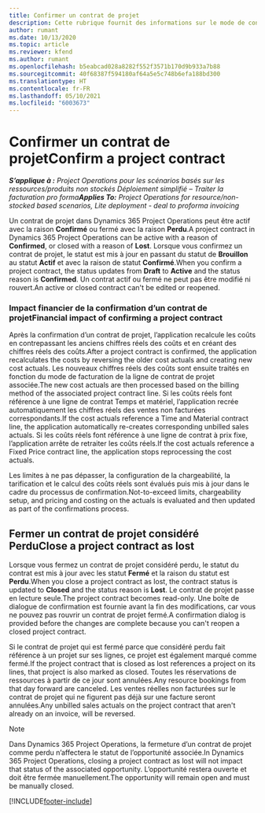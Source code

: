 ```yaml
---
title: Confirmer un contrat de projet
description: Cette rubrique fournit des informations sur le mode de confirmation d’un contrat dans Project Operations.
author: rumant
ms.date: 10/13/2020
ms.topic: article
ms.reviewer: kfend
ms.author: rumant
ms.openlocfilehash: b5eabcad028a8282f552f3571b170d9b933a7b88
ms.sourcegitcommit: 40f68387f594180af64a5e5c748b6efa188bd300
ms.translationtype: HT
ms.contentlocale: fr-FR
ms.lasthandoff: 05/10/2021
ms.locfileid: "6003673"
---
```

# <a name="confirm-a-project-contract"></a><span data-ttu-id="80e03-103">Confirmer un contrat de projet</span><span class="sxs-lookup"><span data-stu-id="80e03-103">Confirm a project contract</span></span>

<span data-ttu-id="80e03-104">_**S’applique à :** Project Operations pour les scénarios basés sur les ressources/produits non stockés Déploiement simplifié – Traiter la facturation pro forma_</span><span class="sxs-lookup"><span data-stu-id="80e03-104">_**Applies To:** Project Operations for resource/non-stocked based scenarios, Lite deployment - deal to proforma invoicing_</span></span>

<span data-ttu-id="80e03-105">Un contrat de projet dans Dynamics 365 Project Operations peut être actif avec la raison **Confirmé** ou fermé avec la raison **Perdu**.</span><span class="sxs-lookup"><span data-stu-id="80e03-105">A project contract in Dynamics 365 Project Operations can be active with a reason of **Confirmed**, or closed with a reason of **Lost**.</span></span> <span data-ttu-id="80e03-106">Lorsque vous confirmez un contrat de projet, le statut est mis à jour en passant du statut de **Brouillon** au statut **Actif** et avec la raison de statut **Confirmé**.</span><span class="sxs-lookup"><span data-stu-id="80e03-106">When you confirm a project contract, the status updates from **Draft** to **Active** and the status reason is **Confirmed**.</span></span> <span data-ttu-id="80e03-107">Un contrat actif ou fermé ne peut pas être modifié ni rouvert.</span><span class="sxs-lookup"><span data-stu-id="80e03-107">An active or closed contract can't be edited or reopened.</span></span> 

### <a name="financial-impact-of-confirming-a-project-contract"></a><span data-ttu-id="80e03-108">Impact financier de la confirmation d’un contrat de projet</span><span class="sxs-lookup"><span data-stu-id="80e03-108">Financial impact of confirming a project contract</span></span>

<span data-ttu-id="80e03-109">Après la confirmation d’un contrat de projet, l’application recalcule les coûts en contrepassant les anciens chiffres réels des coûts et en créant des chiffres réels des coûts.</span><span class="sxs-lookup"><span data-stu-id="80e03-109">After a project contract is confirmed, the application recalculates the costs by reversing the older cost actuals and creating new cost actuals.</span></span> <span data-ttu-id="80e03-110">Les nouveaux chiffres réels des coûts sont ensuite traités en fonction du mode de facturation de la ligne de contrat de projet associée.</span><span class="sxs-lookup"><span data-stu-id="80e03-110">The new cost actuals are then processed based on the billing method of the associated project contract line.</span></span> <span data-ttu-id="80e03-111">Si les coûts réels font référence à une ligne de contrat Temps et matériel, l’application recrée automatiquement les chiffres réels des ventes non facturées correspondants.</span><span class="sxs-lookup"><span data-stu-id="80e03-111">If the cost actuals reference a Time and Material contract line, the application automatically re-creates corresponding unbilled sales actuals.</span></span> <span data-ttu-id="80e03-112">Si les coûts réels font référence à une ligne de contrat à prix fixe, l’application arrête de retraiter les coûts réels.</span><span class="sxs-lookup"><span data-stu-id="80e03-112">If the cost actuals reference a Fixed Price contract line, the application stops reprocessing the cost actuals.</span></span>

<span data-ttu-id="80e03-113">Les limites à ne pas dépasser, la configuration de la chargeabilité, la tarification et le calcul des coûts réels sont évalués puis mis à jour dans le cadre du processus de confirmation.</span><span class="sxs-lookup"><span data-stu-id="80e03-113">Not-to-exceed limits, chargeability setup, and pricing and costing on the actuals is evaluated and then updated as part of the confirmations process.</span></span>

## <a name="close-a-project-contract-as-lost"></a><span data-ttu-id="80e03-114">Fermer un contrat de projet considéré Perdu</span><span class="sxs-lookup"><span data-stu-id="80e03-114">Close a project contract as lost</span></span>

<span data-ttu-id="80e03-115">Lorsque vous fermez un contrat de projet considéré perdu, le statut du contrat est mis à jour avec les statut **Fermé** et la raison du statut est **Perdu**.</span><span class="sxs-lookup"><span data-stu-id="80e03-115">When you close a project contract as lost, the contract status is updated to **Closed** and the status reason is **Lost**.</span></span> <span data-ttu-id="80e03-116">Le contrat de projet passe en lecture seule.</span><span class="sxs-lookup"><span data-stu-id="80e03-116">The project contract becomes read-only.</span></span> <span data-ttu-id="80e03-117">Une boîte de dialogue de confirmation est fournie avant la fin des modifications, car vous ne pouvez pas rouvrir un contrat de projet fermé.</span><span class="sxs-lookup"><span data-stu-id="80e03-117">A confirmation dialog is provided before the changes are complete because you can't reopen a closed project contract.</span></span>

<span data-ttu-id="80e03-118">Si le contrat de projet qui est fermé parce que considéré perdu fait référence à un projet sur ses lignes, ce projet est également marqué comme fermé.</span><span class="sxs-lookup"><span data-stu-id="80e03-118">If the project contract that is closed as lost references a project on its lines, that project is also marked as closed.</span></span> <span data-ttu-id="80e03-119">Toutes les réservations de ressources à partir de ce jour sont annulées.</span><span class="sxs-lookup"><span data-stu-id="80e03-119">Any resource bookings from that day forward are canceled.</span></span> <span data-ttu-id="80e03-120">Les ventes réelles non facturées sur le contrat de projet qui ne figurent pas déjà sur une facture seront annulées.</span><span class="sxs-lookup"><span data-stu-id="80e03-120">Any unbilled sales actuals on the project contract that aren't already on an invoice, will be reversed.</span></span>

> [!NOTE]
> <span data-ttu-id="80e03-121">Dans Dynamics 365 Project Operations, la fermeture d’un contrat de projet comme perdu n’affectera le statut de l’opportunité associée.</span><span class="sxs-lookup"><span data-stu-id="80e03-121">In Dynamics 365 Project Operations, closing a project contract as lost will not impact that status of the associated opportunity.</span></span> <span data-ttu-id="80e03-122">L’opportunité restera ouverte et doit être fermée manuellement.</span><span class="sxs-lookup"><span data-stu-id="80e03-122">The opportunity will remain open and must be manually closed.</span></span>


[!INCLUDE[footer-include](../../includes/footer-banner.md)]